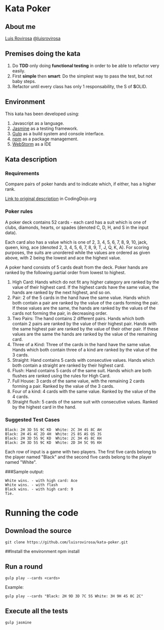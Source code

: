 # Kata Poker
## About me

[Luis Rovirosa](https://www.linkedin.com/in/luisrovirosa)
[@luisrovirosa](https://twitter.com/luisrovirosa)

## Premises doing the kata
1. Do **TDD** only doing **functional testing** in order to be able to refactor very easily.
2. First **simple** then **smart**: Do the simplest way to pass the test, but not baby steps.
3. Refactor until every class has only 1 responsability, the S of **S**OLID.

## Environment
This kata has been developed using:

1. Javascript as a language.
2. [Jasmine](http://jasmine.github.io/) as a testing framework.
3. [Gulp](http://gulpjs.com/) as a build system and console interface.
4. [npm](https://www.npmjs.com/) as a package management.
5. [WebStorm](https://www.jetbrains.com/webstorm/) as a IDE

## Kata description
### Requirements
Compare pairs of poker hands and to indicate which, if either, has a higher rank.

[Link to original description](http://codingdojo.org/cgi-bin/index.pl?KataPokerHands) in CodingDojo.org

### Poker rules
A poker deck contains 52 cards - each card has a suit which is one of clubs, diamonds, hearts, or spades (denoted C, D, H, and S in the input data).

Each card also has a value which is one of 2, 3, 4, 5, 6, 7, 8, 9, 10, jack, queen, king, ace (denoted 2, 3, 4, 5, 6, 7, 8, 9, T, J, Q, K, A). For scoring purposes, the suits are unordered while the values are ordered as given above, with 2 being the lowest and ace the highest value.

A poker hand consists of 5 cards dealt from the deck. Poker hands are ranked by the following partial order from lowest to highest.

1. High Card: Hands which do not fit any higher category are ranked by the value of their highest card. If the highest cards have the same value, the hands are ranked by the next highest, and so on.
2. Pair: 2 of the 5 cards in the hand have the same value. Hands which both contain a pair are ranked by the value of the cards forming the pair. If these values are the same, the hands are ranked by the values of the cards not forming the pair, in decreasing order.
3. Two Pairs: The hand contains 2 different pairs. Hands which both contain 2 pairs are ranked by the value of their highest pair. Hands with the same highest pair are ranked by the value of their other pair. If these values are the same the hands are ranked by the value of the remaining card.
4. Three of a Kind: Three of the cards in the hand have the same value. Hands which both contain three of a kind are ranked by the value of the 3 cards.
5. Straight: Hand contains 5 cards with consecutive values. Hands which both contain a straight are ranked by their highest card.
6. Flush: Hand contains 5 cards of the same suit. Hands which are both flushes are ranked using the rules for High Card.
7. Full House: 3 cards of the same value, with the remaining 2 cards forming a pair. Ranked by the value of the 3 cards.
8. Four of a kind: 4 cards with the same value. Ranked by the value of the 4 cards.
9. Straight flush: 5 cards of the same suit with consecutive values. Ranked by the highest card in the hand.

### Suggested Test Cases
	Black: 2H 3D 5S 9C KD  White: 2C 3H 4S 8C AH
	Black: 2H 4S 4C 2D 4H  White: 2S 8S AS QS 3S
	Black: 2H 3D 5S 9C KD  White: 2C 3H 4S 8C KH
	Black: 2H 3D 5S 9C KD  White: 2D 3H 5C 9S KH

Each row of input is a game with two players. The first five cards belong to the player named "Black" and the second five cards belong to the player named "White".

###Sample output:

	White wins. - with high card: Ace
	White wins. - with flash 
	Black wins. - with high card: 9
	Tie.


# Running the code
## Download the source
	git clone https://github.com/luisrovirosa/kata-poker.git
##Install the environment
	npm install
## Run a round
	gulp play --cards <cards>
Example:

	gulp play --cards "Black: 2H 9D 3D 7C 5S White: 3H 9H 4S 8C 2C"
## Execute all the tests
	gulp jasmine
